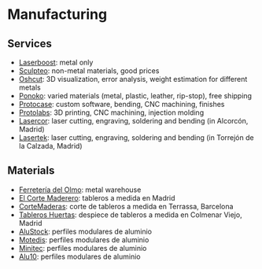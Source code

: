 # Manufacturing
## Services
- [Laserboost](https://www.laserboost.com): metal only
- [Sculpteo](https://www.sculpteo.com/): non-metal materials, good prices
- [Oshcut](https://www.oshcut.com/): 3D visualization, error analysis, weight estimation for different metals
- [Ponoko](https://www.ponoko.com/): varied materials (metal, plastic, leather, rip-stop), free shipping
- [Protocase](https://www.protocase.com/): custom software, bending, CNC machining, finishes
- [Protolabs](https://www.protolabs.es/): 3D printing, CNC machining, injection molding
- [Lasercor](http://www.lasercor.com/): laser cutting, engraving, soldering and bending (in Alcorcón, Madrid)
- [Lasertek](https://lasertek.es/): laser cutting, engraving, soldering and bending (in Torrejón de la Calzada, Madrid)

## Materials
- [Ferretería del Olmo](https://ferreteriadelolmo.es/): metal warehouse
- [El Corte Maderero](https://elcortemaderero.es/): tableros a medida en Madrid 
- [CorteMaderas](https://www.cortemaderas.com/): corte de tableros a medida en Terrassa, Barcelona
- [Tableros Huertas](https://www.tahubrico.es): despiece de tableros a medida en Colmenar Viejo, Madrid
- [AluStock](https://www.alu-stock.es): perfiles modulares de aluminio
- [Motedis](https://www.motedis.es): perfiles modulares de aluminio
- [Minitec](https://www.minitec.es/): perfiles modulares de aluminio
- [Alu10](https://alu10.com/): perfiles modulares de aluminio
